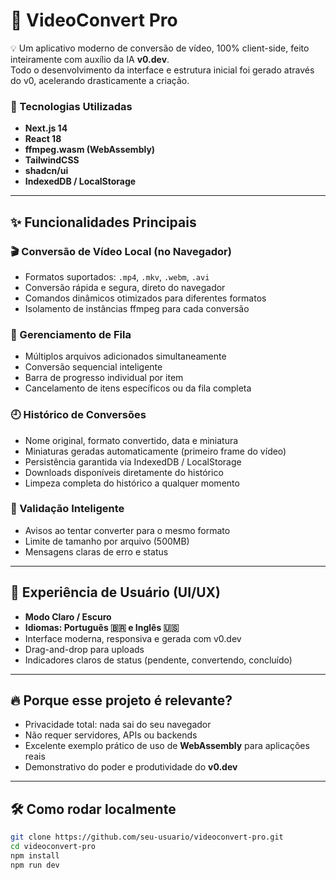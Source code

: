 # 🎥 VideoConvert Pro

💡 Um aplicativo moderno de conversão de vídeo, 100% client-side, feito inteiramente com auxílio da IA **v0.dev**.  
Todo o desenvolvimento da interface e estrutura inicial foi gerado através do v0, acelerando drasticamente a criação.

### 🚀 Tecnologias Utilizadas
- **Next.js 14**
- **React 18**
- **ffmpeg.wasm (WebAssembly)**
- **TailwindCSS**
- **shadcn/ui**
- **IndexedDB / LocalStorage**

---

## ✨ Funcionalidades Principais

### 🎬 Conversão de Vídeo Local (no Navegador)
- Formatos suportados: `.mp4`, `.mkv`, `.webm`, `.avi`
- Conversão rápida e segura, direto do navegador
- Comandos dinâmicos otimizados para diferentes formatos
- Isolamento de instâncias ffmpeg para cada conversão

### 📂 Gerenciamento de Fila
- Múltiplos arquivos adicionados simultaneamente
- Conversão sequencial inteligente
- Barra de progresso individual por item
- Cancelamento de itens específicos ou da fila completa

### 🕘 Histórico de Conversões
- Nome original, formato convertido, data e miniatura
- Miniaturas geradas automaticamente (primeiro frame do vídeo)
- Persistência garantida via IndexedDB / LocalStorage
- Downloads disponíveis diretamente do histórico
- Limpeza completa do histórico a qualquer momento

### 🛑 Validação Inteligente
- Avisos ao tentar converter para o mesmo formato
- Limite de tamanho por arquivo (500MB)
- Mensagens claras de erro e status

---

## 🌙 Experiência de Usuário (UI/UX)
- **Modo Claro / Escuro**
- **Idiomas: Português 🇧🇷 e Inglês 🇺🇸**
- Interface moderna, responsiva e gerada com v0.dev
- Drag-and-drop para uploads
- Indicadores claros de status (pendente, convertendo, concluído)

---

## 🔥 Porque esse projeto é relevante?
- Privacidade total: nada sai do seu navegador
- Não requer servidores, APIs ou backends
- Excelente exemplo prático de uso de **WebAssembly** para aplicações reais
- Demonstrativo do poder e produtividade do **v0.dev**

---

## 🛠️ Como rodar localmente
```bash
git clone https://github.com/seu-usuario/videoconvert-pro.git
cd videoconvert-pro
npm install
npm run dev
